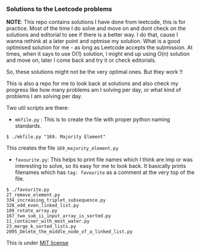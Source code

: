 ### Solutions to the Leetcode problems

**NOTE**: This repo contains solutions I have done from leetcode, this is for
practice. Most of the time I do solve and move on and dont check on the solutions
and editorial to see if there is a better way. I do that, cause I wanna rethink 
at a later point and optmise my solution.
What is a good optimised solution for me - as long as Leetcode accepts the submission.
At times, when it says to use O(1) solution, I might end up using O(n) solution and
move on, later I come back and try it or check editorials.

So, these solutions might not be the very optimal ones. But they work !!

This is also a repo for me to look back at solutions and also check my progress
like how many problems am I solving per day, or what kind of problems I am solving
per day.

Two util scripts are there:
- `mkfile.py` : This is to create the file with proper python naming standards.
```console
$ ./mkfile.py "169. Majority Element"
```
This creates the file `169_majority_element.py`

- `favourite.py`: This helps to print file names which I think are imp or was
interesting to solve, so its easy for me to look back. It basically prints filenames
which has `tag: favourite` as a comment at the very top of the file.

```
$ ./favourite.py
27_remove_element.py
334_increasing_triplet_subsequence.py
328_odd_even_linked_list.py
189_rotate_array.py
167_two_sum_ii_input_array_is_sorted.py
11_container_with_most_water.py
23_merge_k_sorted_lists.py
2095_Delete_the_middle_node_of_a_linked_list.py
```

This is under [MIT license](LICENSE)
